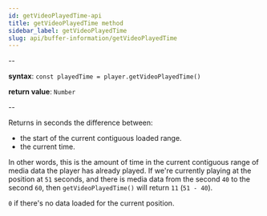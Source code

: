 ```yaml
---
id: getVideoPlayedTime-api
title: getVideoPlayedTime method
sidebar_label: getVideoPlayedTime
slug: api/buffer-information/getVideoPlayedTime
---
```


--

**syntax**: `const playedTime = player.getVideoPlayedTime()`

**return value**: `Number`

--

Returns in seconds the difference between:

- the start of the current contiguous loaded range.
- the current time.

In other words, this is the amount of time in the current contiguous range of
media data the player has already played.
If we're currently playing at the position at `51` seconds, and there is media
data from the second `40` to the second `60`, then `getVideoPlayedTime()` will
return `11` (`51 - 40`).

`0` if there's no data loaded for the current position.
